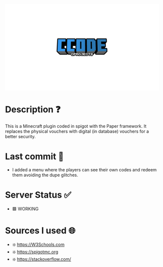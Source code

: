 ![alt text](logo.png)

# Description ❓

This is a Minecraft plugin coded in spigot with the Paper framework. It replaces the physical vouchers with digital (in database) vouchers for a better security.

# Last commit 💯

- I added a menu where the players can see their own codes and redeem them avoiding the dupe glitches.

# Server Status ✅

- 🟩 WORKING

# Sources I used 🌐

- ❇️ https://W3Schools.com
- ❇️ https://spigotmc.org
- ❇️ https://stackoverflow.com/
